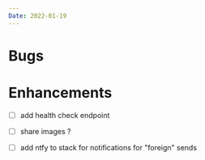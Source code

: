 ```yaml
---
Date: 2022-01-19
---
```


# Bugs

# Enhancements
- [ ] add health check endpoint
- [ ] share images ?
- [ ] add ntfy to stack for notifications for "foreign" sends

